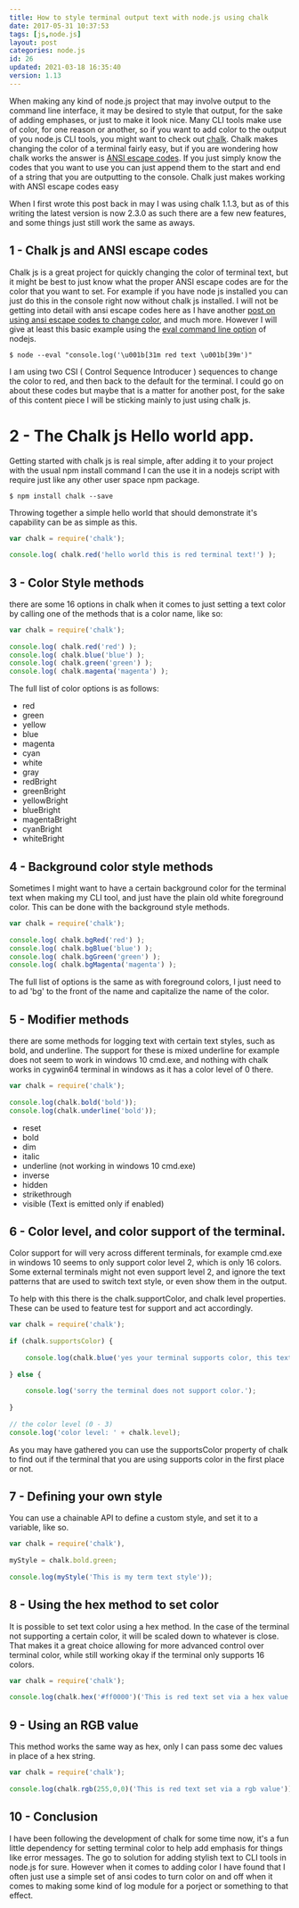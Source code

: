 ```yaml
---
title: How to style terminal output text with node.js using chalk
date: 2017-05-31 10:37:53
tags: [js,node.js]
layout: post
categories: node.js
id: 26
updated: 2021-03-18 16:35:40
version: 1.13
---
```


When making any kind of node.js project that may involve output to the command line interface, it may be desired to style that output, for the sake of adding emphases, or just to make it look nice. Many CLI tools make use of color, for one reason or another, so if you want to add color to the output of you node.js CLI tools, you might want to check out [chalk](https://www.npmjs.com/package/chalk). Chalk makes changing the color of a terminal fairly easy, but if you are wondering how chalk works the answer is [ANSI escape codes](https://en.wikipedia.org/wiki/ANSI_escape_code). If you just simply know the codes that you want to use you can just append them to the start and end of a string that you are outputting to the console. Chalk just makes working with ANSI escape codes easy

When I first wrote this post back in may I was using chalk 1.1.3, but as of this writing the latest version is now 2.3.0 as such there are a few new features, and some things just still work the same as aways.

<!-- more -->

## 1 - Chalk js and ANSI escape codes

Chalk js is a great project for quickly changing the color of terminal text, but it might be best to just know what the proper ANSI escape codes are for the color that you want to set. For example if you have node js installed you can just do this in the console right now without chalk js installed. I will not be getting into detail with ansi escape codes here as I have another [post on using ansi escape codes to change color](/2019/09/19/nodejs-ansi-escape-codes/), and much more. However I will give at least this basic example using the [eval command line option](/2019/09/11/nodejs-command-line/) of nodejs. 

```
$ node --eval "console.log('\u001b[31m red text \u001b[39m')" 
```

I am using two CSI \( Control Sequence Introducer \) sequences to change the color to red, and then back to the default for the terminal. I could go on about these codes but maybe that is a matter for another post, for the sake of this content piece I will be sticking mainly to just using chalk js.

# 2 - The Chalk js Hello world app.

Getting started with chalk js is real simple, after adding it to your project with the usual npm install command I can the use it in a nodejs script with require just like any other user space npm package.

```
$ npm install chalk --save
```

Throwing together a simple hello world that should demonstrate it's capability can be as simple as this.

```js
var chalk = require('chalk');
 
console.log( chalk.red('hello world this is red terminal text!') );
```

## 3 - Color Style methods

there are some 16 options in chalk when it comes to just setting a text color by calling one of the methods that is a color name, like so:

```js
var chalk = require('chalk');
 
console.log( chalk.red('red') );
console.log( chalk.blue('blue') );
console.log( chalk.green('green') );
console.log( chalk.magenta('magenta') );
```

The full list of color options is as follows:

* red
* green
* yellow
* blue
* magenta
* cyan
* white
* gray
* redBright
* greenBright
* yellowBright
* blueBright
* magentaBright
* cyanBright
* whiteBright

## 4 - Background color style methods

Sometimes I might want to have a certain background color for the terminal text when making my CLI tool, and just have the plain old white foreground color. This can be done with the background style methods.

```js
var chalk = require('chalk');
 
console.log( chalk.bgRed('red') );
console.log( chalk.bgBlue('blue') );
console.log( chalk.bgGreen('green') );
console.log( chalk.bgMagenta('magenta') );
```

The full list of options is the same as with foreground colors, I just need to to ad 'bg' to the front of the name and capitalize the name of the color.

## 5 - Modifier methods

there are some methods for logging text with certain text styles, such as bold, and underline. The support for these is mixed underline for example does not seem to work in windows 10 cmd.exe, and nothing with chalk works in cygwin64 terminal in windows as it has a color level of 0 there.


```js
var chalk = require('chalk');
 
console.log(chalk.bold('bold'));
console.log(chalk.underline('bold'));
```

* reset
* bold
* dim
* italic
* underline (not working in windows 10 cmd.exe)
* inverse
* hidden
* strikethrough
* visible (Text is emitted only if enabled)

## 6 - Color level, and color support of the terminal.

Color support for will very across different terminals, for example cmd.exe in windows 10 seems to only support color level 2, which is only 16 colors. Some external terminals might not even support level 2, and ignore the text patterns that are used to switch text style, or even show them in the output.

To help with this there is the chalk.supportColor, and chalk level properties. These can be used to feature test for support and act accordingly.

```js
var chalk = require('chalk');
 
if (chalk.supportsColor) {
 
    console.log(chalk.blue('yes your terminal supports color, this text should be blue.'));
 
} else {
 
    console.log('sorry the terminal does not support color.');
 
}
 
// the color level (0 - 3)
console.log('color level: ' + chalk.level);
```

As you may have gathered you can use the supportsColor property of chalk to find out if the terminal that you are using supports color in the first place or not.

## 7 - Defining your own style

You can use a chainable API to define a custom style, and set it to a variable, like so.

```js
var chalk = require('chalk'),
 
myStyle = chalk.bold.green;
 
console.log(myStyle('This is my term text style'));
```

## 8 - Using the hex method to set color

It is possible to set text color using a hex method. In the case of the terminal not supporting a certain color, it will be scaled down to whatever is close. That makes it a great choice allowing for more advanced control over terminal color, while still working okay if the terminal only supports 16 colors.

```js
var chalk = require('chalk');
 
console.log(chalk.hex('#ff0000')('This is red text set via a hex value'));
```

## 9 - Using an RGB value

This method works the same way as hex, only I can pass some dec values in place of a hex string.

```js
var chalk = require('chalk');
 
console.log(chalk.rgb(255,0,0)('This is red text set via a rgb value'));
```

## 10 - Conclusion

I have been following the development of chalk for some time now, it's a fun little dependency for setting terminal color to help add emphasis for things like error messages. The go to solution for adding stylish text to CLI tools in node.js for sure. However when it comes to adding color I have found that I often just use a simple set of ansi codes to turn color on and off when it comes to making some kind of log module for a porject or something to that effect.


